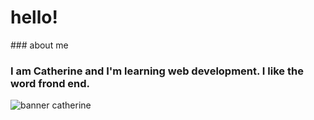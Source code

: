 <h1>hello!</h1>
### about me
<h3>I am Catherine and I'm learning web development. I like the word frond end.</h3>

![banner catherine](https://github.com/user-attachments/assets/72b0ace1-679e-4bb8-9ae1-ebc59d79b0e3)


